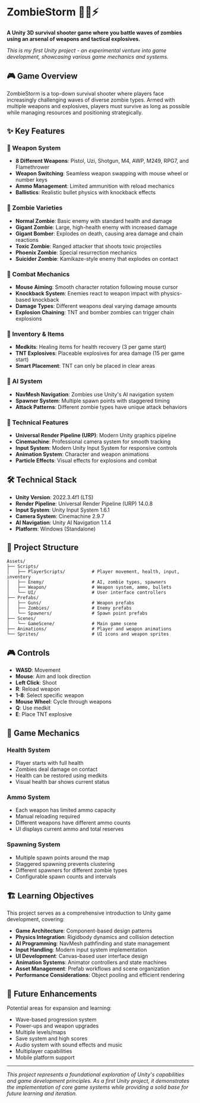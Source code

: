 # ZombieStorm 🧟‍♂️⚡

**A Unity 3D survival shooter game where you battle waves of zombies using an arsenal of weapons and tactical explosives.**

*This is my first Unity project - an experimental venture into game development, showcasing various game mechanics and systems.*

## 🎮 Game Overview

ZombieStorm is a top-down survival shooter where players face increasingly challenging waves of diverse zombie types. Armed with multiple weapons and explosives, players must survive as long as possible while managing resources and positioning strategically.

## ✨ Key Features

### 🔫 Weapon System
- **8 Different Weapons**: Pistol, Uzi, Shotgun, M4, AWP, M249, RPG7, and Flamethrower
- **Weapon Switching**: Seamless weapon swapping with mouse wheel or number keys
- **Ammo Management**: Limited ammunition with reload mechanics
- **Ballistics**: Realistic bullet physics with knockback effects

### 🧟 Zombie Varieties
- **Normal Zombie**: Basic enemy with standard health and damage
- **Gigant Zombie**: Large, high-health enemy with increased damage
- **Gigant Bomber**: Explodes on death, causing area damage and chain reactions
- **Toxic Zombie**: Ranged attacker that shoots toxic projectiles
- **Phoenix Zombie**: Special resurrection mechanics
- **Suicider Zombie**: Kamikaze-style enemy that explodes on contact

### 🎯 Combat Mechanics
- **Mouse Aiming**: Smooth character rotation following mouse cursor
- **Knockback System**: Enemies react to weapon impact with physics-based knockback
- **Damage Types**: Different weapons deal varying damage amounts
- **Explosion Chaining**: TNT and bomber zombies can trigger chain explosions

### 🎒 Inventory & Items
- **Medkits**: Healing items for health recovery (3 per game start)
- **TNT Explosives**: Placeable explosives for area damage (15 per game start)
- **Smart Placement**: TNT can only be placed in clear areas

### 🤖 AI System
- **NavMesh Navigation**: Zombies use Unity's AI navigation system
- **Spawner System**: Multiple spawn points with staggered timing
- **Attack Patterns**: Different zombie types have unique attack behaviors

### 🎨 Technical Features
- **Universal Render Pipeline (URP)**: Modern Unity graphics pipeline
- **Cinemachine**: Professional camera system for smooth tracking
- **Input System**: Modern Unity Input System for responsive controls
- **Animation System**: Character and weapon animations
- **Particle Effects**: Visual effects for explosions and combat

## 🛠 Technical Stack

- **Unity Version**: 2022.3.4f1 (LTS)
- **Render Pipeline**: Universal Render Pipeline (URP) 14.0.8
- **Input System**: Unity Input System 1.6.1
- **Camera System**: Cinemachine 2.9.7
- **AI Navigation**: Unity AI Navigation 1.1.4
- **Platform**: Windows (Standalone)

## 📁 Project Structure

```
Assets/
├── Scripts/
│   ├── PlayerScripts/          # Player movement, health, input, inventory
│   ├── Enemy/                  # AI, zombie types, spawners
│   ├── Weapon/                 # Weapon system, ammo, bullets
│   └── UI/                     # User interface controllers
├── Prefabs/
│   ├── Guns/                   # Weapon prefabs
│   ├── Zombies/                # Enemy prefabs
│   └── Spawners/               # Spawn point prefabs
├── Scenes/
│   └── GameScene/              # Main game scene
├── Animations/                 # Player and weapon animations
└── Sprites/                    # UI icons and weapon sprites
```

## 🎮 Controls

- **WASD**: Movement
- **Mouse**: Aim and look direction
- **Left Click**: Shoot
- **R**: Reload weapon
- **1-8**: Select specific weapon
- **Mouse Wheel**: Cycle through weapons
- **Q**: Use medkit
- **E**: Place TNT explosive

## 🚀 Game Mechanics

### Health System
- Player starts with full health
- Zombies deal damage on contact
- Health can be restored using medkits
- Visual health bar shows current status

### Ammo System
- Each weapon has limited ammo capacity
- Manual reloading required
- Different weapons have different ammo counts
- UI displays current ammo and total reserves

### Spawning System
- Multiple spawn points around the map
- Staggered spawning prevents clustering
- Different spawners for different zombie types
- Configurable spawn counts and intervals

## 🏗 Learning Objectives

This project serves as a comprehensive introduction to Unity game development, covering:

- **Game Architecture**: Component-based design patterns
- **Physics Integration**: Rigidbody dynamics and collision detection
- **AI Programming**: NavMesh pathfinding and state management
- **Input Handling**: Modern input system implementation
- **UI Development**: Canvas-based user interface design
- **Animation Systems**: Animator controllers and state machines
- **Asset Management**: Prefab workflows and scene organization
- **Performance Considerations**: Object pooling and efficient rendering

## 🎯 Future Enhancements

Potential areas for expansion and learning:
- Wave-based progression system
- Power-ups and weapon upgrades
- Multiple levels/maps
- Save system and high scores
- Audio system with sound effects and music
- Multiplayer capabilities
- Mobile platform support

---

*This project represents a foundational exploration of Unity's capabilities and game development principles. As a first Unity project, it demonstrates the implementation of core game systems while providing a solid base for future learning and iteration.*
